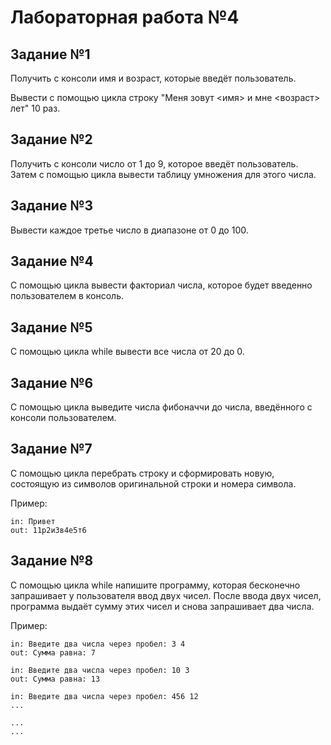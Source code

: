 # Лабораторная работа №4

## Задание №1

Получить с консоли имя и возраст, которые введёт пользователь.

Вывести с помощью цикла строку "Меня зовут <имя> и мне <возраст> лет" 10 раз.

## Задание №2

Получить с консоли число от 1 до 9, которое введёт пользователь. Затем с помощью цикла вывести таблицу умножения для этого числа.

## Задание №3

Вывести каждое третье число в диапазоне от 0 до 100.

## Задание №4

С помощью цикла вывести факториал числа, которое будет введенно пользователем в консоль.

## Задание №5

С помощью цикла while вывести все числа от 20 до 0.

## Задание №6

С помощью цикла выведите числа фибоначчи до числа, введённого с консоли пользователем.

## Задание №7

С помощью цикла перебрать строку и сформировать новую, состоящую из символов оригинальной строки и номера символа.

Пример:

```
in: Привет
out: 11р2и3в4е5т6
```

## Задание №8

С помощью цикла while напишите программу, которая бесконечно запрашивает у пользователя ввод двух чисел. После ввода двух чисел, программа выдаёт сумму этих чисел и снова запрашивает два числа.

Пример:

```
in: Введите два числа через пробел: 3 4 
out: Сумма равна: 7

in: Введите два числа через пробел: 10 3
out: Сумма равна: 13

in: Введите два числа через пробел: 456 12
...

...
...
```
